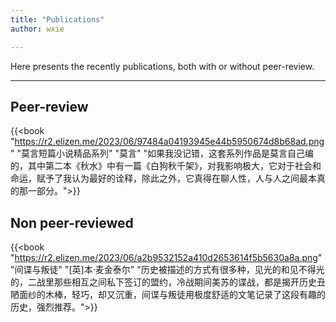 ```yaml
---
title: "Publications"
author: wxie

---
```


Here presents the recently publications, both with or without peer-review.

---

## Peer-review

{{<book "https://r2.elizen.me/2023/06/97484a04193945e44b5950674d8b68ad.png" "莫言短篇小说精品系列" "莫言" "如果我没记错，这套系列作品是莫言自己编的，其中第二本《秋水》中有一篇《白狗秋千架》，对我影响极大，它对于社会和命运，赋予了我认为最好的诠释，除此之外，它真得在聊人性，人与人之间最本真的那一部分。">}}

## Non peer-reviewed

{{<book "https://r2.elizen.me/2023/06/a2b9532152a410d2653614f5b5630a8a.png" "间谍与叛徒" "[英]本·麦金泰尔" "历史被描述的方式有很多种，见光的和见不得光的，二战里那些相互之间私下签订的盟约，冷战期间美苏的谍战，都是揭开历史丑陋面纱的木棒，轻巧，却又沉重，间谍与叛徒用极度舒适的文笔记录了这段有趣的历史，强烈推荐。">}}

